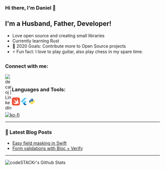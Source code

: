 ### Hi there, I'm Daniel  👋

## I'm a Husband, Father, Developer!
- Love open source and creating small libraries
- Currently learning Rust 
- 🥅 2020 Goals: Contribute more to Open Source projects
- ⚡ Fun fact: I love to play guitar, also play chess in my spare time.

### Connect with me:

[<img align="left" alt="decaroj | LinkedIn" width="22px" src="https://cdn.jsdelivr.net/npm/simple-icons@v3/icons/linkedin.svg" />][linkedin]

<br />

### Languages and Tools:

<img align="left" alt="Swift" width="26px" src="https://raw.githubusercontent.com/github/explore/80688e429a7d4ef2fca1e82350fe8e3517d3494d/topics/swift/swift.png" />
<img align="left" alt="Flutter" width="26px" src="https://raw.githubusercontent.com/github/explore/80688e429a7d4ef2fca1e82350fe8e3517d3494d/topics/flutter/flutter.png" />
<img align="left" alt="Python" width="26px" src="https://raw.githubusercontent.com/github/explore/80688e429a7d4ef2fca1e82350fe8e3517d3494d/topics/python/python.png" />

<br />
<br />

[![ko-fi](https://ko-fi.com/img/githubbutton_sm.svg)](https://ko-fi.com/B0B029RL7)

---

### 📕 Latest Blog Posts
<!-- BLOG-POST-LIST:START -->
- [Easy field masking in Swift](https://dev.to/danielcardonarojas/easy-field-masking-in-swift-2i88)
- [Form validations with Bloc + Verify](https://dev.to/danielcardonarojas/form-validations-with-bloc-verify-1aib)
<!-- BLOG-POST-LIST:END -->

---

<img align="left" alt="codeSTACKr's Github Stats" src="https://github-readme-stats.vercel.app/api?username=DanielCardonaRojas&show_icons=true&hide_border=true" />

[linkedin]: https://linkedin.com/in/decaroj
